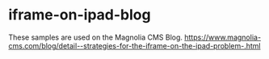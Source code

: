 # iframe-on-ipad-blog

These samples are used on the Magnolia CMS Blog.
https://www.magnolia-cms.com/blog/detail--strategies-for-the-iframe-on-the-ipad-problem-.html
